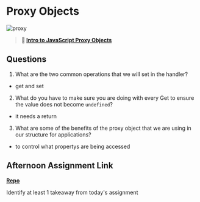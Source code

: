 # Proxy Objects

![proxy](https://bcw.blob.core.windows.net/public/img/journals/5120113092091727)

> **📖 [Intro to JavaScript Proxy Objects](https://codeworksacademy.com/fs-student-guide/resources/wk3/03-Proxies)**

## Questions

1. What are the two common operations that we will set in the handler?
- get and set
2. What do you have to make sure you are doing with every Get to ensure the value does not become `undefined`?
- it needs a return
3. What are some of the benefits of the proxy object that we are using in our structure for applications?
- to control what propertys are being accessed
## Afternoon Assignment Link

**[Repo](https://github.com/BrysonBloom/gregslist)**

Identify at least 1 takeaway from today's assignment
